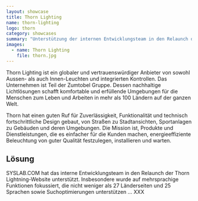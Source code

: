 ```yaml
---
layout: showcase
title: Thorn Lighting
name: thorn-lighting
logo: thorn
category: showcases
summary: "Unterstützung der internen Entwicklungsteam in den Relaunch der Thorn Lightning-Website. Insbesonderes wurde auf mehrsprachige Funktionen fokussiert, die nicht weniger als 27 Länderseiten und 25 Sprachen sowie Suchoptimierungen unterstützt."
images:
  - name: Thorn Lighting
    file: thorn.jpg
---
```


Thorn Lighting ist ein globaler und vertrauenswürdiger Anbieter von sowohl Aussen- als auch Innen-Leuchten und integrierten Kontrollen. Das Unternehmen ist Teil der Zumtobel Gruppe. Dessen nachhaltige Lichtlösungen schafft komfortable und erfüllende Umgebungen für die Menschen zum Leben und Arbeiten in mehr als 100 Ländern auf der ganzen Welt.

Thorn hat einen guten Ruf für Zuverlässigkeit, Funktionalität und technisch fortschrittliche Design gebaut, von Straßen zu Stadtansichten, Sportanlagen zu Gebäuden und deren Umgebungen. Die Mission ist, Produkte und Dienstleistungen, die es einfacher für die Kunden machen, energieeffiziente Beleuchtung von guter Qualität festzulegen, installieren und warten.

## Lösung
SYSLAB.COM hat das interne Entwicklungsteam in den Relaunch der Thorn Lightning-Website unterstützt. Insbesondere wurde auf mehrsprachige Funktionen fokussiert, die nicht weniger als 27 Länderseiten und 25 Sprachen sowie Suchoptimierungen unterstützen ... XXX
